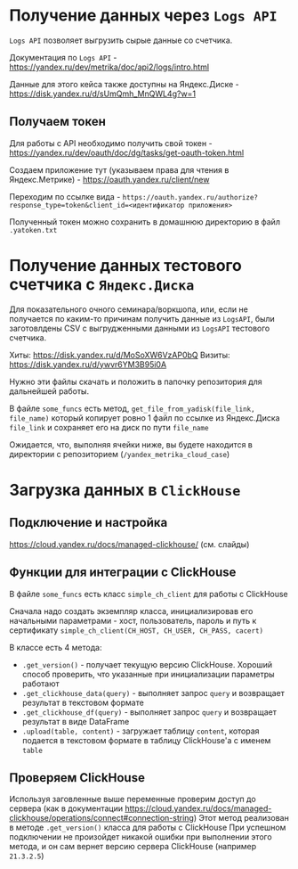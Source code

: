 # Получение данных через `Logs API`
`Logs API` позволяет выгрузить сырые данные со счетчика.

Документация по `Logs API` - https://yandex.ru/dev/metrika/doc/api2/logs/intro.html

Данные для этого кейса также доступны на Яндекс.Диске - https://disk.yandex.ru/d/sUmQmh_MnQWL4g?w=1

## Получаем токен
Для работы с API необходимо получить свой токен - https://yandex.ru/dev/oauth/doc/dg/tasks/get-oauth-token.html

Создаем приложение тут (указываем права для чтения в Яндекс.Метрике) - https://oauth.yandex.ru/client/new

Переходим по ссылке вида - `https://oauth.yandex.ru/authorize?response_type=token&client_id=<идентификатор приложения>`

Полученный токен можно сохранить в домашнюю директорию в файл `.yatoken.txt`

# Получение данных тестового счетчика с `Яндекс.Диска`
Для показательного очного семинара/воркшопа, или, если не получается по каким-то причинам получить данные из `LogsAPI`, были заготовлдены CSV с выгрудженными данными из `LogsAPI` тестового счетчика.

Хиты: https://disk.yandex.ru/d/MoSoXW6VzAP0bQ
Визиты: https://disk.yandex.ru/d/ywvr6YM3B95i0A

Нужно эти файлы скачать и положить в папочку репозитория для дальнейшей работы.

В файле `some_funcs` есть метод, `get_file_from_yadisk(file_link, file_name)` который копирует ровно 1 файл по ссылке из Яндекс.Диска `file_link` и сохраняет его на диск по пути `file_name`

Ожидается, что, выполняя ячейки ниже, вы будете находится в директории с репозиторием (`/yandex_metrika_cloud_case`)

# Загрузка данных в `ClickHouse`

## Подключение и настройка
https://cloud.yandex.ru/docs/managed-clickhouse/
(см. слайды)

##  Функции для интеграции с ClickHouse

В файле `some_funcs` есть класс `simple_ch_client` для работы с ClickHouse

Сначала надо создать экземпляр класса, инициализировав его начальными параметрами - хост, пользователь, пароль и путь к сертификату
`simple_ch_client(CH_HOST, CH_USER, CH_PASS, cacert)`

В классе есть 4 метода:
* `.get_version()` - получает текущую версию ClickHouse. Хороший способ проверить, что указанные при инициализации параметры работают
* `.get_clickhouse_data(query)` - выполняет запрос `query` и возвращает результат в текстовом формате
* `.get_clickhouse_df(query)` - выполняет запрос `query` и возвращает результат в виде DataFrame
* `.upload(table, content)` - загружает таблицу `content`, которая подается в текстовом формате в таблицу ClickHouse'а с именем `table`


## Проверяем ClickHouse
Используя заговленные выше переменные проверим доступ до сервера (как в документации https://cloud.yandex.ru/docs/managed-clickhouse/operations/connect#connection-string)
Этот метод реализован в методе `.get_version()` класса для работы с ClickHouse
При успешном подключении не произойдет никакой ошибки при выполнении этого метода, и он сам вернет версию сервера ClickHouse (например `21.3.2.5`)
